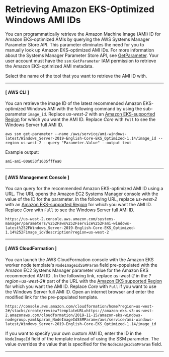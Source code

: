 # Retrieving Amazon EKS\-Optimized Windows AMI IDs<a name="retrieve-windows-ami-id"></a>

You can programmatically retrieve the Amazon Machine Image \(AMI\) ID for Amazon EKS\-optimized AMIs by querying the AWS Systems Manager Parameter Store API\. This parameter eliminates the need for you to manually look up Amazon EKS\-optimized AMI IDs\. For more information about the Systems Manager Parameter Store API, see [GetParameter](https://docs.aws.amazon.com/systems-manager/latest/APIReference/API_GetParameter.html)\. Your user account must have the `ssm:GetParameter` IAM permission to retrieve the Amazon EKS\-optimized AMI metadata\.

Select the name of the tool that you want to retrieve the AMI ID with\.

------
#### [ AWS CLI ]

You can retrieve the image ID of the latest recommended Amazon EKS\-optimized Windows AMI with the following command by using the sub\-parameter `image_id`\. Replace *us\-west\-2* with an [Amazon EKS\-supported Region](https://docs.aws.amazon.com/general/latest/gr/rande.html#eks_region) for which you want the AMI ID\. Replace *Core* with `Full` to see the Windows Server full AMI ID\.

```
aws ssm get-parameter --name /aws/service/ami-windows-latest/Windows_Server-2019-English-Core-EKS_Optimized-1.14/image_id --region us-west-2 --query "Parameter.Value" --output text
```

Example output:

```
ami-ami-00a053f1635fffea0
```

------
#### [ AWS Management Console ]

You can query for the recommended Amazon EKS\-optimized AMI ID using a URL\. The URL opens the Amazon EC2 Systems Manager console with the value of the ID for the parameter\. In the following URL, replace *us\-west\-2* with an [Amazon EKS\-supported Region](https://docs.aws.amazon.com/general/latest/gr/rande.html#eks_region) for which you want the AMI ID\. Replace *Core* with `Full` to see the Windows Server full AMI ID\.

```
https://us-west-2.console.aws.amazon.com/systems-manager/parameters/%252Faws%252Fservice%252Fami-windows-latest%252FWindows_Server-2019-English-Core-EKS_Optimized-1.14%252Fimage_id/description?region=us-west-2
```

------
#### [ AWS CloudFormation ]

You can launch the AWS CloudFormation console with the Amazon EKS worker node template's `NodeImageIdSSMParam` field pre\-populated with the Amazon EC2 Systems Manager parameter value for the Amazon EKS recommended AMI ID \. In the following link, replace *us\-west\-2* in the *?region=us\-west\-2\#* part of the URL with the [Amazon EKS supported Region](https://docs.aws.amazon.com/general/latest/gr/rande.html#eks_region) for which you want the AMI ID\. Replace *Core* with `Full` if you want to use the Windows Server full AMI ID\. Open an internet browser and enter the modified link for the pre\-populated template\.

```
https://console.aws.amazon.com/cloudformation/home?region=us-west-2#/stacks/create/review?templateURL=https://amazon-eks.s3-us-west-2.amazonaws.com/cloudformation/2019-11-15/amazon-eks-windows-nodegroup.yaml&param_NodeImageIdSSMParam=/aws/service/ami-windows-latest/Windows_Server-2019-English-Core-EKS_Optimized-1.14/image_id
```

If you want to specify your own custom AMI ID, enter the ID in the `NodeImageId` field of the template instead of using the SSM parameter\. The value overrides the value that is specified for the `NodeImageIdSSMParam` field\.

------